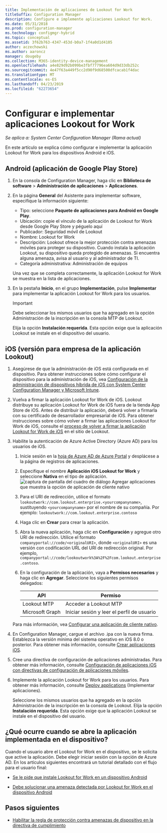 ```yaml
---
title: Implementación de aplicaciones de Lookout for Work
titleSuffix: Configuration Manager
description: Configure e implemente aplicaciones Lookout for Work.
ms.date: 05/31/2018
ms.prod: configuration-manager
ms.technology: configmgr-hybrid
ms.topic: conceptual
ms.assetid: 3f62b763-4347-453d-b0a7-1f4a0d1d4105
author: aczechowski
ms.author: aaroncz
manager: dougeby
ms.collection: M365-identity-device-management
ms.openlocfilehash: a4e829d92b099be3fbf77796ea604d9d33db252c
ms.sourcegitcommit: 4e47f63a449f5cc2d90f9d68500dfcacab1f4dac
ms.translationtype: MT
ms.contentlocale: es-ES
ms.lasthandoff: 04/23/2019
ms.locfileid: "62273654"
---
```

# <a name="configure-and-deploy-lookout-for-work-apps"></a>Configurar e implementar aplicaciones Lookout for Work

*Se aplica a: System Center Configuration Manager (Rama actual)*

En este artículo se explica cómo configurar e implementar la aplicación Lookout for Work para los dispositivos Android e iOS.



## <a name="android-google-play-store-app"></a>Android (aplicación de Google Play Store)
1.  En la consola de Configuration Manager, haga clic en **Biblioteca de software** > **Administración de aplicaciones** > **Aplicaciones**.  

2.  En la página **General** del Asistente para implementar software, especifique la información siguiente:  
    - Tipo: seleccione **Paquete de aplicaciones para Android en Google Play**.
    - Ubicación: copie el vínculo de la aplicación de Lookout for Work desde Google Play Store y péguelo aquí
    - Publicador: Seguridad móvil de Lookout
    - Nombre: Lookout for Work
    - Descripción: Lookout ofrece la mejor protección contra amenazas móviles para proteger su dispositivo. Cuando instala la aplicación Lookout, su dispositivo queda protegido de amenazas. Si encuentra alguna amenaza, avisa al usuario y al administrador de TI.
    - Categoría administrativa: Administración de equipos  

    Una vez que se completa correctamente, la aplicación Lookout for Work se muestra en la lista de aplicaciones.  

3.  En la pestaña **Inicio**, en el grupo **Implementación**, pulse **Implementar** para implementar la aplicación Lookout for Work para los usuarios.   
    >[!IMPORTANT]  
    >Debe seleccionar los mismos usuarios que ha agregado en la opción Administración de la inscripción en la consola MTP de Lookout.  

    Elija la opción **Instalación requerida**. Esta opción exige que la aplicación Lookout se instale en el dispositivo del usuario.  



## <a name="ios-enterprise-signed-version-of-lookout-app"></a>iOS (versión para empresa de la aplicación Lookout)

1. Asegúrese de que la administración de iOS está configurada en el dispositivo. Para obtener instrucciones sobre cómo configurar el dispositivo para la administración de iOS, vea [Configuración de la administración de dispositivos híbrida de iOS con System Center Configuration Manager y Microsoft Intune](/sccm/mdm/deploy-use/enroll-hybrid-ios-mac).  

2. Vuelva a firmar la aplicación Lookout for Work de iOS. Lookout distribuye su aplicación Lookout for Work de iOS fuera de la tienda App Store de iOS. Antes de distribuir la aplicación, deberá volver a firmarla con su certificado de desarrollador empresarial de iOS. Para obtener instrucciones sobre cómo volver a firmar las aplicaciones Lookout for Work de iOS, consulte el [proceso de volver a firmar la aplicación Lookout for Work de iOS](https://personal.support.lookout.com/hc/articles/114094038714) en el sitio de Lookout.  

3. Habilite la autenticación de Azure Active Directory (Azure AD) para los usuarios de iOS.
   1.  Inicie sesión en la [hoja de Azure AD de Azure Portal](https://portal.azure.com/#blade/Microsoft_AAD_IAM/ActiveDirectoryMenuBlade/Overview) y desplácese a la página de registros de aplicaciones.  
   2.  Especifique el nombre **Aplicación iOS Lookout for Work** y seleccione **Nativa** en el tipo de aplicación.  
   ![captura de pantalla del cuadro de diálogo Agregar aplicaciones que muestra la opción de aplicación de cliente nativo](media/aad-add-app-reg.png)

   3.  Para el URI de redirección, utilice el formato `lookoutwork://com.lookout.enterprise.<yourcompanyname>`, sustituyendo `<yourcompanyname>` por el nombre de su compañía. Por ejemplo: `lookoutwork://com.lookout.enterprise.contoso`
   4. Haga clic en **Crear** para crear la aplicación. 
   5.  Abra la nueva aplicación, haga clic en **Configuración** y agregue otro URI de redirección. Utilice el formato `companyportal://code/<originalURI>`, donde `<originalURI>` es una versión con codificación URL del URI de redirección original. Por ejemplo, `companyportal://code/lookoutwork%3A%2F%2Fcom.lookout.enterprise.contoso`.
   6.  En la configuración de la aplicación, vaya a **Permisos necesarios** y haga clic en **Agregar**. Seleccione los siguientes permisos delegados:  

       | API  | Permiso  |
       |---------|---------|
       | Lookout MTP     | Acceder a Lookout MTP         |
       | Microsoft Graph     | Iniciar sesión y leer el perfil de usuario        |  

   Para más información, vea [Configurar una aplicación de cliente nativo](/azure/app-service/app-service-mobile-how-to-configure-active-directory-authentication#optional-configure-a-native-client-application).  


4. En Configuration Manager, cargue el archivo .ipa con la nueva firma. Establezca la versión mínima del sistema operativo en iOS 8.0 o posterior. Para obtener más información, consulte [Crear aplicaciones iOS](/sccm/apps/get-started/creating-ios-applications).   


5. Cree una directiva de configuración de aplicaciones administradas. Para obtener más información, consulte [Configuración de aplicaciones iOS con directivas de configuración de aplicaciones móviles](/sccm/apps/deploy-use/configure-ios-apps-with-app-configuration-policies).  


6. Implemente la aplicación Lookout for Work para los usuarios. Para obtener más información, consulte [Deploy applications](/sccm/apps/deploy-use/deploy-applications) (Implementar aplicaciones).  

   Seleccione los mismos usuarios que ha agregado en la opción Administración de la inscripción en la consola de Lookout. Elija la opción **Instalación requerida**. Esta opción exige que la aplicación Lookout se instale en el dispositivo del usuario.



## <a name="what-happens-when-the-deployed-app-is-opened-on-the-device"></a>¿Qué ocurre cuando se abre la aplicación implementada en el dispositivo?

Cuando el usuario abre el Lookout for Work en el dispositivo, se le solicita que active la aplicación. Debe elegir iniciar sesión con la opción de Azure AD. En los artículos siguientes encontrará un tutorial detallado con el flujo para el usuario final:

- [Se le pide que instale Lookout for Work en un dispositivo Android](/intune-user-help/you-are-prompted-to-install-lookout-for-work-android)

- [Debe solucionar una amenaza detectada por Lookout for Work en el dispositivo Android](/intune-user-help/you-need-to-resolve-a-threat-found-by-lookout-for-work-android)



## <a name="next-steps"></a>Pasos siguientes
- [Habilitar la regla de protección contra amenazas de dispositivo en la directiva de cumplimiento](enable-device-threat-protection-rule-compliance-policy.md)
